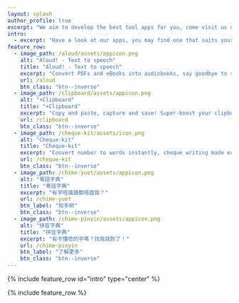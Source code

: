 ```yaml
---
layout: splash
author_profile: true
excerpt: "We aim to develop the best tool apps for you, come visit us on [App Store](https://itunes.apple.com/developer/id777529458) and [Google Play](https://play.google.com/store/apps/dev?id=8091176219575124885)!"
intro:
  - excerpt: "Have a look at our apps, you may find one that suits your needs :)"
feature_row:
  - image_path: /aloud/assets/appicon.png
    alt: "Aloud! - Text to speech"
    title: "Aloud! - Text to speech"
    excerpt: "Convert PDFs and eBooks into audiobooks, say goodbye to sore eyes!"
    url: /aloud
    btn_class: "btn--inverse"
  - image_path: /clipboard/assets/appicon.png
    alt: "+Clipboard"
    title: "+Clipboard"
    excerpt: "Copy and paste, capture and save! Super-boost your clipboard!"
    url: /clipboard
    btn_class: "btn--inverse"
  - image_path: /cheque-kit/assets/icon.png
    alt: "Cheque-kit"
    title: "Cheque-kit"
    excerpt: "Convert number to words instantly, cheque writing made easy!"
    url: /cheque-kit
    btn_class: "btn--inverse"
  - image_path: /chime-yuet/assets/appicon.png
    alt: "粵語字典"
    title: "粵語字典"
    excerpt: "有字唔識讀都唔搵我？"
    url: /chime-yuet
    btn_label: "知多啲"
    btn_class: "btn--inverse"
  - image_path: /chime-pinyin/assets/appicon.png
    alt: "拼音字典"
    title: "拼音字典"
    excerpt: "有不懂唸的字嗎？找我就對了！"
    url: /chime-pinyin
    btn_label: "了解更多"
    btn_class: "btn--inverse"
---
```


{% include feature_row id="intro" type="center" %}

{% include feature_row %}
